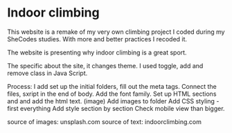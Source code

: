 # Indoor climbing

This website is a remake of my very own climbing project I coded during my SheCodes studies.
With more and better practices I recoded it.

The website is presenting why indoor climbing is a great sport.

The specific about the site, it changes theme. I used toggle, add and remove class in Java Script.

Process:
I add set up the initial folders, fill out the meta tags.
Connect the files, sxript in the end of body.
Add the font family.
Set up HTML sections and and add the html text. (image)
Add images to folder
Add CSS styling - first everything
Add style section by section
Check mobile view than bigger.

source of images: unsplash.com
source of text: indoorclimbing.com
